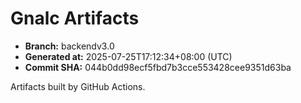 # Gnalc Artifacts

- **Branch:** backendv3.0
- **Generated at:** 2025-07-25T17:12:34+08:00 (UTC)
- **Commit SHA:** 044b0dd98ecf5fbd7b3cce553428cee9351d63ba

Artifacts built by GitHub Actions.  
